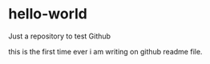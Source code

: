 # hello-world
Just a repository to test Github

this is the first time ever i am writing on github readme file. 
